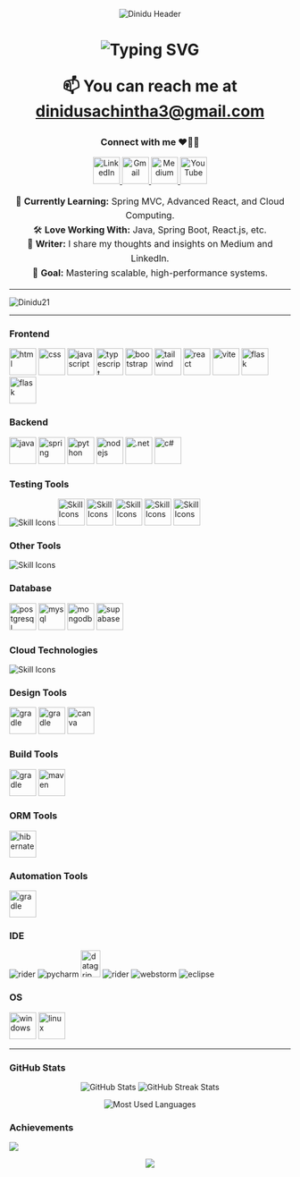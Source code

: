<p align="center"> 
<img src="https://capsule-render.vercel.app/api?type=waving&color=0:fc466b,100:3f5efb&height=200&section=header&!&fontSize=50&fontAlign=50&fontAlignY=50&desc=I%27m%20Dinidu%20Sachintha&descSize=60&descAlign=50"alt="Dinidu Header" /> </p> 

<h1 align="center"> 
<img src="https://readme-typing-svg.herokuapp.com?font=Fira+Code&size=30&duration=4000&pause=1000&color=3f5efb&center=true&vCenter=true&width=950&lines=Welcome+to+My+GitHub!;I+Love+Building+Awesome+Software!;Java+%7C+React+%7C+Spring+%7C+More..." alt="Typing SVG" />

📫 You can reach me at dinidusachintha3@gmail.com

<h3 align="center">Connect with me ❤️‍🔥✨</h3>
<div align="center">
  <!-- Icon Links -->
  <p>
    <a href="https://www.linkedin.com/in/dinidu21/" target="_blank">
      <img src="https://skillicons.dev/icons?i=linkedin" width="48" height="48" alt="LinkedIn" />
    </a>
    <a href="mailto:your-email@example.com" target="_blank">
      <img src="https://skillicons.dev/icons?i=gmail" width="48" height="48" alt="Gmail" />
    </a>
    <a href="https://medium.com/@dinidusachintha" target="_blank">
      <img src="https://cdn4.iconfinder.com/data/icons/social-media-2210/24/Medium-512.png" width="48" height="48" alt="Medium" />
    </a>
    <a href="https://www.youtube.com/@JavaKuppiya23" target="_blank">
      <img src="https://cdn-icons-png.flaticon.com/512/1384/1384060.png" width="48" height="48" alt="YouTube" />
    </a>
  </p>
  <!-- About Section -->
  <p style="text-align: center; font-size: 16px; line-height: 1.6;">
    🌱 <strong>Currently Learning:</strong> Spring MVC, Advanced React, and Cloud Computing.<br />
    🛠️ <strong>Love Working With:</strong> Java, Spring Boot, React.js, etc.<br />
    📝 <strong>Writer:</strong> I share my thoughts and insights on Medium and LinkedIn.<br />
    🎯 <strong>Goal:</strong> Mastering scalable, high-performance systems.
  </p>
</div>


---
<center><p align="left"> <img src="https://komarev.com/ghpvc/?username=Dinidu21&label=Profile%20views&color=0e75b6&style=flat" alt="Dinidu21" /> </p></center>

---

<h3 align="left">Frontend</h3>
<p>
<img src="https://skillicons.dev/icons?i=html" width="48" height="48" alt="html" />
<img src="https://skillicons.dev/icons?i=css" width="48" height="48" alt="css" />
<img src="https://skillicons.dev/icons?i=javascript" width="48" height="48" alt="javascript" />
<img src="https://skillicons.dev/icons?i=typescript" width="48" height="48" alt="typescript" />
<img src="https://skillicons.dev/icons?i=bootstrap,materialui" width="" height="48" alt="bootstrap" />
<img src="https://skillicons.dev/icons?i=tailwind" width="48" height="48" alt="tailwind" />
<img src="https://skillicons.dev/icons?i=react" width="48" height="48" alt="react" />
<img src="https://skillicons.dev/icons?i=vite" width="48" height="48" alt="vite" />
<img src="https://skillicons.dev/icons?i=flask" width="48" height="48" alt="flask" />
<img src="https://skillicons.dev/icons?i=django" width="48" height="48" alt="flask" />
</p>

<h3 align="left">Backend</h3>
<p>
<img src="https://skillicons.dev/icons?i=java" width="48" height="48" alt="java" >
<img src="https://skillicons.dev/icons?i=spring" width="48" height="48" alt="spring" />
<img src="https://skillicons.dev/icons?i=python" width="48" height="48" alt="python" />
<img src="https://skillicons.dev/icons?i=nodejs" width="48" height="48" alt="nodejs" />
<img src="https://skillicons.dev/icons?i=dotnet" width="48" height="48" alt=".net" />
<img src="https://skillicons.dev/icons?i=cs" width="48" height="48" alt="c#" />
</p>


<h3 align="left">Testing Tools</h3>
<p>
<img src="https://skillicons.dev/icons?i=selenium,postman,gherkin" alt="Skill Icons" />
<img src="https://static-00.iconduck.com/assets.00/apps-insomnia-icon-2048x2048-2mq9u7v5.png" width = "48" alt="Skill Icons" />
<img src="https://static-00.iconduck.com/assets.00/azure-devops-color-icon-512x511-zvrax40q.png" width = "48" alt="Skill Icons" />
<img src="https://jmeter.apache.org/images/jmeter_square.svg" width = "48" alt="Skill Icons" />
<img src="https://avatars.githubusercontent.com/u/6716868?s=280&v=4" width = "48" alt="Skill Icons" />
<img src="https://image.spreadshirtmedia.com/image-server/v1/compositions/T405A129PA4081PT17X97Y61D1048988355W11499H11500CxFF6633%3AxFFFFFF/views/1,width=650,height=650,appearanceId=129,backgroundColor=ffffff/burp-suite-icon.jpg" width = "48" alt="Skill Icons" />
</p>

<h3 align="left">Other Tools</h3>
<p>
<img src="https://skillicons.dev/icons?i=git,github,docker" alt="Skill Icons" />
</p>

<h3 align="left">Database</h3>
<p>
<img src="https://skillicons.dev/icons?i=postgresql" width="48" height="48" alt="postgresql" />
<img src="https://skillicons.dev/icons?i=mysql" width="48" height="48" alt="mysql" />
<img src="https://skillicons.dev/icons?i=mongodb" width="48" height="48" alt="mongodb" />
<img src="https://skillicons.dev/icons?i=sqlite" width="48" height="48" alt="supabase" />
</p>

<h3 align="left">Cloud Technologies</h3>
<p>
<img src="https://skillicons.dev/icons?i=aws,gcp,azure" alt="Skill Icons" />
</p>
<h3 align="left">Design Tools</h3>
<p>

<img src="https://skillicons.dev/icons?i=figma" width="48" height="48" alt="gradle" />
<img src="https://skillicons.dev/icons?i=photoshop" width="48" height="48" alt="gradle" />
<img src="https://img.utdstc.com/icon/431/c6b/431c6be8e8dbb358738980c75c35c56ee8e8c3238089ed9b6f04d295d4008970:200" width="48" height="48" alt="canva" />
</p>

<h3 align="left">Build Tools</h3>
<p>
<img src="https://skillicons.dev/icons?i=gradle" width="48" height="48" alt="gradle" />
<img src="https://skillicons.dev/icons?i=maven" width="48" height="48" alt="maven" />
</p>

<h3 align="left">ORM Tools</h3>

<img src="https://skillicons.dev/icons?i=hibernate" width="48" height="48" alt="hibernate" />


<h3 align="left">Automation Tools</h3>
<p>
<img src="https://skillicons.dev/icons?i=selenium" width="48" height="48" alt="gradle" />
</p> 

<h3 align="left">IDE</h3>
<p>
<img src="https://skillicons.dev/icons?i=idea" width="" height="" alt="rider" />
<img src="https://skillicons.dev/icons?i=pycharm" width="" height="" alt="pycharm" />
<img src="https://cdn.worldvectorlogo.com/logos/datagrip-icon.svg" width="35" height="48" alt="datagrip" />
<img src="https://skillicons.dev/icons?i=rider" width="" height="" alt="rider" />
<img src="https://skillicons.dev/icons?i=webstorm,androidstudio" width="" height="" alt="webstorm" />
<img src="https://skillicons.dev/icons?i=eclipse" width="" height="" alt="eclipse" />
</p>

<h3 align="left">OS</h3>
<p>
<img src="https://skillicons.dev/icons?i=windows" width="48" height="48" alt="windows" />
<img src="https://skillicons.dev/icons?i=linux" width="48" height="48" alt="linux" />
</p>

---
<h3 align="left">GitHub Stats</h3>
<p align="center"> <img src="https://github-readme-stats.vercel.app/api?username=Dinidu21&show_icons=true&theme=radical&hide_border=true" alt="GitHub Stats" /> 
<img src="https://github-readme-streak-stats.herokuapp.com/?user=Dinidu21&theme=radical&hide_border=true" alt="GitHub Streak Stats" /> </p> 
<p align="center"> <img src="https://github-readme-stats.vercel.app/api/top-langs/?username=Dinidu21&layout=compact&theme=radical&hide_border=true" alt="Most Used Languages" /> </p>

### Achievements 

![](https://github-profile-trophy.vercel.app/?username=Dinidu21&theme=discord&no-frame=false&no-bg=false&margin-w=4)

<p align="center"> <img src="https://capsule-render.vercel.app/api?type=waving&color=gradient&height=100&section=footer"/> </p>
